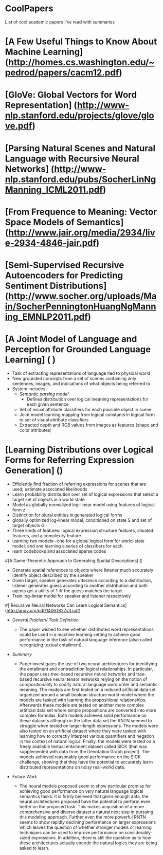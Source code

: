 # CoolPapers
List of cool academic papers I've read with summaries

# [A Few Useful Things to Know About Machine Learning] (http://homes.cs.washington.edu/~pedrod/papers/cacm12.pdf)

# [GloVe: Global Vectors for Word Representation] (http://www-nlp.stanford.edu/projects/glove/glove.pdf)

# [Parsing Natural Scenes and Natural Language with Recursive Neural Networks] (http://www-nlp.stanford.edu/pubs/SocherLinNgManning_ICML2011.pdf)

# [From Frequence to Meaning: Vector Space Models of Semantics] (http://www.jair.org/media/2934/live-2934-4846-jair.pdf)

# [Semi-Supervised Recursive Autoencoders for Predicting Sentiment Distributions] (http://www.socher.org/uploads/Main/SocherPenningtonHuangNgManning_EMNLP2011.pdf)

# [A Joint Model of Language and Perception for Grounded Language Learning] ( )

* Task of extracting representations of language tied to physical world
* New grounded concepts from a set of scenes containing only sentences, images, and indications of what objects being referred to
* System includes: 
  * *Semantic parsing model* 
    * Defines distribution over logical meaning representations for each given sentence
  * Set of visual attribute classifiers for each possible object in scene
  * Joint model learning mapping from logical constants in logical form to set of visual attribute classifiers
  * Extracted depth and RGB values from images as features (shape and color attributes)

# [Learning Distributions over Logical Forms for Referring Expression Generation] ()
  * Efficiently find fraction of referring expressions for scenes that are used; estimate associated likelihoods
  * Learn probability distribution over set of logical expressions that select a target set of objects in a world state
  * Model as globally normalized log-linear model using features of logical form *z*
  * Distinction for plural entities in generated logical forms
  * globally optimized log-linear model, conditioned on state S and set of target objects G
  * Three kinds of features: logical expression structure features, situated features, and a complexity feature
  * learning two models--one for a global logical form for world-state model; and one learning a series of classifiers for each 
  * learn codebooks and associated sparse codes

#[A Game-Theoretic Approach to Generating Spatial Descriptions] ()
  * Generate spatial references to objects where listener much accurately identify object described by the speaker
  * Given target, speaker generates utterance according to a distribution, listener generates guess according to another distribution and both agents get a utility of 1 iff the guess matches the target
  * Train log-linear model for speaker and listener respectively
 
#[ Recursive Neural Networks Can Learn Logical Semantics] (http://arxiv.org/pdf/1406.1827v3.pdf)
  * *General Problem/ Task Definition*
    * The paper wished to see whether distributed word representations could be used in a machine learning setting to achieve good performance in the task of natural language inference (also called recognizing textual entailment). 
  * *Summary*
    * Paper investigates the use of two neural architectures for identifying the entailment and contradiction logical relationships. In particular, the paper uses tree-based recursive neural networks and tree-based recursive neural tensor networks relying on the notion of compositionality to codify natural language word order and semantic meaning. The models are first tested on a reduced artificial data set organized around a small boolean structure world model where the models are tasked with learning the propositional relationships. Afterwards these models are tested on another more complex artificial data set where simple propositions are converted into more complex formulas. Both models achieved solid performance on these datasets although in the latter data set the RNTN seemed to struggle when tested on larger-length expressions. The models were also tested on an artificial dataset where they were tasked with learning how to correctly interpret various quantifiers and negation in the context of natural logics. Finally, the models were tested on a freely available textual entailment dataset called SICK (that was supplemented with data from the Denotation Graph project). The models achieved reasonably good performance on the SICK challenge, showing that they have the potential to accurately learn distributed representations on noisy real-world data. 
    
  * *Future Work* 
    * The neural models proposed seem to show particular promise for achieving good performance on very natural language logical semantics tasks. It is firmly believed that given enough data, the neural architectures proposed have the potential to perform even better on the proposed task. This makes acquisition of a more comprehensive and diverse dataset a natural next step in pursuing this modeling approach. Further even the more powerful RNTN seems to show rapidly declining performance on larger expressions which leaves the question of whether stronger models or learning techniques can be used to improve performance on considerably-sized expressions. In addition, there is still the question as to how these architectures actually encode the natural logics they are being asked to learn.
  
  
